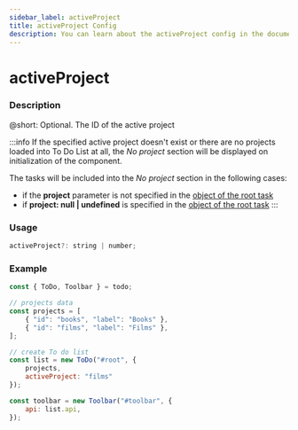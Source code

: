 ```yaml
---
sidebar_label: activeProject
title: activeProject Config
description: You can learn about the activeProject config in the documentation of the DHTMLX JavaScript To Do List library. Browse developer guides and API reference, try out code examples and live demos, and download a free 30-day evaluation version of DHTMLX To Do List.
---
```


# activeProject

### Description

@short: Optional. The ID of the active project

:::info
If the specified active project doesn't exist or there are no projects loaded into To Do List at all, the *No project* section will be displayed on initialization of the component. 

The tasks will be included into the *No project* section in the following cases:
- if the **project** parameter is not specified in the [object of the root task](../../configs/tasks_config/)
- if **project: null | undefined** is specified in the [object of the root task](../../configs/tasks_config/)
:::

### Usage

~~~js
activeProject?: string | number;
~~~

### Example

~~~js {4-7,11-12}
const { ToDo, Toolbar } = todo;

// projects data
const projects = [
    { "id": "books", "label": "Books" },
    { "id": "films", "label": "Films" },
];

// create To do list
const list = new ToDo("#root", {
	projects,
    activeProject: "films"
});

const toolbar = new Toolbar("#toolbar", {
    api: list.api,
});
~~~